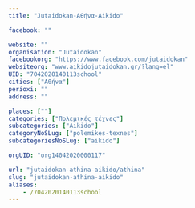 ```yaml
---
title: "Jutaidokan-Αθήνα-Aikido"

facebook: ""

website: ""
organisation: "Jutaidokan"
facebookorg: "https://www.facebook.com/jutaidokan"
websiteorg: "www.aikidojutaidokan.gr/?lang=el"
UID: "7042020140113school"
cities: ["Αθήνα"]
perioxi: ""
address: ""

places: [""]
categories: ["Πολεμικές τέχνες"]
subcategories: ["Aikido"]
categoryNoSLug: ["polemikes-texnes"]
subcategoriesNoSLug: ["aikido"]

orgUID: "org14042020000117"

url: "jutaidokan-athina-aikido/athina"
slug: "jutaidokan-athina-aikido"
aliases:
    - /7042020140113school
---
```





